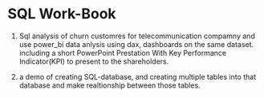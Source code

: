 # SQL Work-Book
1. Sql analysis of churn customres for telecommunication compamny
and use power_bi data anlysis using dax, dashboards on the same dataset. including a short PowerPoint Prestation With Key Performance Indicator(KPI) to present to the shareholders. 

2. a demo of creating SQL-database, and creating multiple tables into that database and make realtionship between those tables. 
